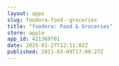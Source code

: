 ```yaml
---
layout: apps
slug: foodora-food--groceries
title: "foodora: Food & Groceries"
store: apple
app_id: 421369701
date: 2025-01-27T12:11:02Z
published: 2011-03-09T17:00:27Z
---
```

